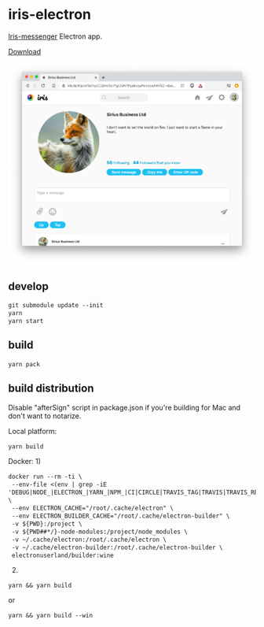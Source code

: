# iris-electron

[Iris-messenger](https://github.com/irislib/iris-messenger) Electron app.

[Download](https://github.com/irislib/iris-electron/releases)

![Screenshot](https://github.com/irislib/iris-messenger/raw/master/src/img/screenshot.png)

## develop
```
git submodule update --init
yarn
yarn start
```

## build
```
yarn pack
```

## build distribution
Disable "afterSign" script in package.json if you're building for Mac and don't want to notarize.

Local platform:
```
yarn build
```

Docker:
1)
```
docker run --rm -ti \
 --env-file <(env | grep -iE 'DEBUG|NODE_|ELECTRON_|YARN_|NPM_|CI|CIRCLE|TRAVIS_TAG|TRAVIS|TRAVIS_REPO_|TRAVIS_BUILD_|TRAVIS_BRANCH|TRAVIS_PULL_REQUEST_|APPVEYOR_|CSC_|GH_|GITHUB_|BT_|AWS_|STRIP|BUILD_') \
 --env ELECTRON_CACHE="/root/.cache/electron" \
 --env ELECTRON_BUILDER_CACHE="/root/.cache/electron-builder" \
 -v ${PWD}:/project \
 -v ${PWD##*/}-node-modules:/project/node_modules \
 -v ~/.cache/electron:/root/.cache/electron \
 -v ~/.cache/electron-builder:/root/.cache/electron-builder \
 electronuserland/builder:wine
```

 2)
```
yarn && yarn build
```
or
```
yarn && yarn build --win
```
